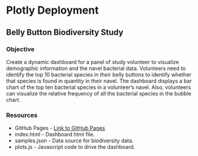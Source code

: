 # Plotly Deployment

## Belly Button Biodiversity Study
### Objective
Create a dynamic dashboard for a panel of study volunteer to visualize demographic information and the navel bacterial data. Volunteers need to identify the top 10 bacterial species in their belly buttons to identify whether that species is found in quantity in their navel. The dashboard displays a bar chart of the top ten bacterial species in a volunteer’s navel. Also, volunteers can visualize the relative frequency of all the bacterial species in the bubble chart.


### Resources
* GitHub Pages - <a href="https://rcelorio.github.io/plotly-deployment/">Link to GitHub Pages</a>
* index.html - Dashboard html file.
* samples.json - Data source for biodiversity data.
* plots.js - Javascript code to drive the dashboard.